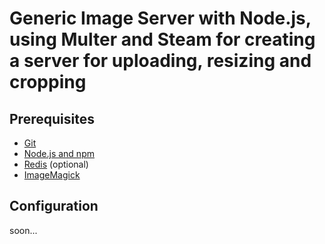 
# Generic Image Server with Node.js, using Multer and Steam for creating a server for uploading, resizing and cropping

## Prerequisites
 - [Git](https://git-scm.com/)
 - [Node.js and npm](https://nodejs.org/en/)
 - [Redis](http://redis.io/) (optional)
 - [ImageMagick](http://www.imagemagick.org/script/index.php)

## Configuration
soon...
